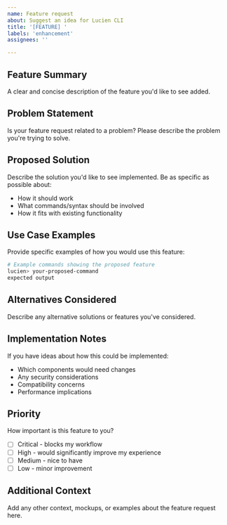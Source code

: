 ```yaml
---
name: Feature request
about: Suggest an idea for Lucien CLI
title: '[FEATURE] '
labels: 'enhancement'
assignees: ''

---
```


## Feature Summary
A clear and concise description of the feature you'd like to see added.

## Problem Statement
Is your feature request related to a problem? Please describe the problem you're trying to solve.

## Proposed Solution
Describe the solution you'd like to see implemented. Be as specific as possible about:
- How it should work
- What commands/syntax should be involved
- How it fits with existing functionality

## Use Case Examples
Provide specific examples of how you would use this feature:

```bash
# Example commands showing the proposed feature
lucien> your-proposed-command
expected output
```

## Alternatives Considered
Describe any alternative solutions or features you've considered.

## Implementation Notes
If you have ideas about how this could be implemented:
- Which components would need changes
- Any security considerations
- Compatibility concerns
- Performance implications

## Priority
How important is this feature to you?
- [ ] Critical - blocks my workflow
- [ ] High - would significantly improve my experience  
- [ ] Medium - nice to have
- [ ] Low - minor improvement

## Additional Context
Add any other context, mockups, or examples about the feature request here.